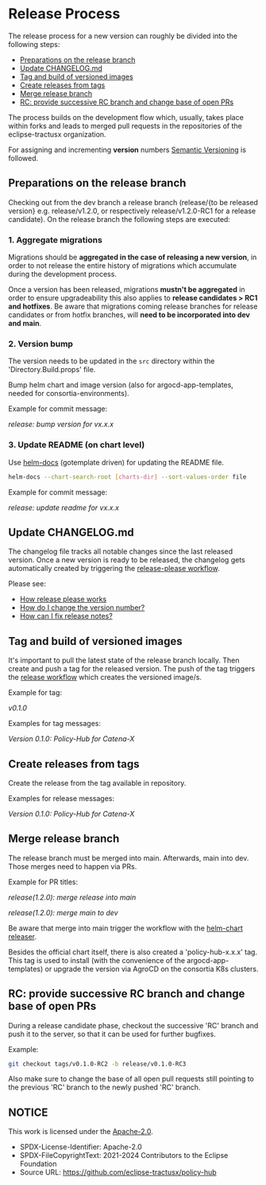 # Release Process

The release process for a new version can roughly be divided into the following steps:

- [Preparations on the release branch](#preparations-on-the-release-branch)
- [Update CHANGELOG.md](#update-changelogmd)
- [Tag and build of versioned images](#tag-and-build-of-versioned-images)
- [Create releases from tags](#create-releases-from-tags)
- [Merge release branch](#merge-release-branch)
- [RC: provide successive RC branch and change base of open PRs](#rc-provide-successive-rc-branch-and-change-base-of-open-prs)

The process builds on the development flow which, usually, takes place within forks and leads to merged pull requests in the repositories of the eclipse-tractusx organization.

For assigning and incrementing **version** numbers [Semantic Versioning](https://semver.org) is followed.

## Preparations on the release branch

Checking out from the dev branch a release branch (release/{to be released version} e.g. release/v1.2.0, or respectively release/v1.2.0-RC1 for a release candidate).
On the release branch the following steps are executed:

### 1. Aggregate migrations

Migrations should be **aggregated in the case of releasing a new version**, in order to not release the entire history of migrations which accumulate during the development process.

Once a version has been released, migrations **mustn't be aggregated** in order to ensure upgradeability this also applies to **release candidates > RC1 and hotfixes**.
Be aware that migrations coming release branches for release candidates or from hotfix branches, will **need to be incorporated into dev and main**.

### 2. Version bump

The version needs to be updated in the `src` directory within the 'Directory.Build.props' file.

Bump helm chart and image version (also for argocd-app-templates, needed for consortia-environments).

Example for commit message:

_release: bump version for vx.x.x_

### 3. Update README (on chart level)

Use [helm-docs](https://github.com/norwoodj/helm-docs) (gotemplate driven) for updating the README file.

```bash
helm-docs --chart-search-root [charts-dir] --sort-values-order file
```

Example for commit message:

_release: update readme for vx.x.x_

## Update CHANGELOG.md

The changelog file tracks all notable changes since the last released version.
Once a new version is ready to be released, the changelog gets automatically created by triggering the [release-please workflow](../../../.github/workflows/release-please.yml).

Please see:

- [How release please works](https://github.com/google-github-actions/release-please-action/tree/v4.0.2?tab=readme-ov-file#how-release-please-works)
- [How do I change the version number?](https://github.com/googleapis/release-please/tree/v16.7.0?tab=readme-ov-file#how-do-i-change-the-version-number)
- [How can I fix release notes?](https://github.com/googleapis/release-please/tree/v16.7.0?tab=readme-ov-file#how-can-i-fix-release-notes)

## Tag and build of versioned images

It's important to pull the latest state of the release branch locally.
Then create and push a tag for the released version.
The push of the tag triggers the [release workflow](../../../.github/workflows/release.yml) which creates the versioned image/s.

Example for tag:

_v0.1.0_

Examples for tag messages:

_Version 0.1.0: Policy-Hub for Catena-X_

## Create releases from tags

Create the release from the tag available in repository.

Examples for release messages:

_Version 0.1.0: Policy-Hub for Catena-X_

## Merge release branch

The release branch must be merged into main.
Afterwards, main into dev.
Those merges need to happen via PRs.

Example for PR titles:

_release(1.2.0): merge release into main_

_release(1.2.0): merge main to dev_

Be aware that merge into main trigger the workflow with the [helm-chart releaser](../../../.github/workflows/chart-release.yaml).

Besides the official chart itself, there is also created a 'policy-hub-x.x.x' tag.
This tag is used to install (with the convenience of the argocd-app-templates) or upgrade the version via AgroCD on the consortia K8s clusters.

## RC: provide successive RC branch and change base of open PRs

During a release candidate phase, checkout the successive 'RC' branch and push it to the server, so that it can be used for further bugfixes.

Example:

```bash
git checkout tags/v0.1.0-RC2 -b release/v0.1.0-RC3
```

Also make sure to change the base of all open pull requests still pointing to the previous 'RC' branch to the newly pushed 'RC' branch.

## NOTICE

This work is licensed under the [Apache-2.0](https://www.apache.org/licenses/LICENSE-2.0).

- SPDX-License-Identifier: Apache-2.0
- SPDX-FileCopyrightText: 2021-2024 Contributors to the Eclipse Foundation
- Source URL: https://github.com/eclipse-tractusx/policy-hub
